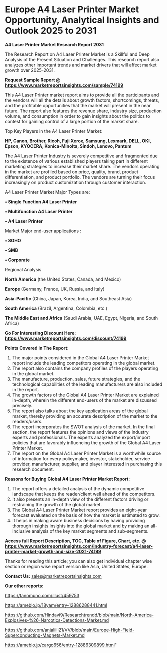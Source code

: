  # Europe A4 Laser Printer Market Opportunity, Analytical Insights and Outlook 2025 to 2031

<strong>A4 Laser Printer Market Research Report 2031</strong>

The Research Report on A4 Laser Printer Market is a Skillful and Deep Analysis of the Present Situation and Challenges. This research report also analyzes other important trends and market drivers that will affect market growth over 2025-2031.

<strong>Request Sample Report @ <a href=https://www.marketreportsinsights.com/sample/74199>https://www.marketreportsinsights.com/sample/74199</a></strong>

This A4 Laser Printer market report aims to provide all the participants and the vendors will all the details about growth factors, shortcomings, threats, and the profitable opportunities that the market will present in the near future. The report also features the revenue share, industry size, production volume, and consumption in order to gain insights about the politics to contest for gaining control of a large portion of the market share.

Top Key Players in the A4 Laser Printer Market:

<strong>HP, Canon, Brother, Ricoh, Fuji Xerox, Samsung, Lexmark, DELL, OKI, Epson, KYOCERA, Konica-Minolta, Sindoh, Lenovo, Pantum</strong>

The A4 Laser Printer Industry is severely competitive and fragmented due to the existence of various established players taking part in different marketing strategies to increase their market share. The vendors operating in the market are profiled based on price, quality, brand, product differentiation, and product portfolio. The vendors are turning their focus increasingly on product customization through customer interaction.

A4 Laser Printer Market Major Types are:

<strong>• Single Function A4 Laser Printer

• Multifunction A4 Laser Printer

• A4 Laser Printer</strong>

Market Major end-user applications :

<strong>• SOHO

• SMB

• Corporate</strong>

Regional Analysis

</u><strong><b>North America</b></strong> (the United States, Canada, and Mexico)

<strong><b>Europe </b></strong>(Germany, France, UK, Russia, and Italy)

<strong><b>Asia-Pacific</b></strong> (China, Japan, Korea, India, and Southeast Asia)

<strong><b>South America</b></strong> (Brazil, Argentina, Colombia, etc.)

<strong><b>The Middle East and Africa</b></strong> (Saudi Arabia, UAE, Egypt, Nigeria, and South Africa)

<strong>Go For Interesting Discount Here: <a href=https://www.marketreportsinsights.com/discount/74199>https://www.marketreportsinsights.com/discount/74199</a></strong>

<strong>Points Covered in The Report:</strong>
<ol>
  <li>The major points considered in the Global A4 Laser Printer Market report include the leading competitors operating in the global market.</li>
  <li>The report also contains the company profiles of the players operating in the global market.</li>
  <li>The manufacture, production, sales, future strategies, and the technological capabilities of the leading manufacturers are also included in the report.</li>
  <li>The growth factors of the Global A4 Laser Printer Market are explained in-depth, wherein the different end-users of the market are discussed precisely.</li>
  <li>The report also talks about the key application areas of the global market, thereby providing an accurate description of the market to the readers/users.</li>
  <li>The report incorporates the SWOT analysis of the market. In the final section, the report features the opinions and views of the industry experts and professionals. The experts analyzed the export/import policies that are favorably influencing the growth of the Global A4 Laser Printer Market.</li>
  <li>The report on the Global A4 Laser Printer Market is a worthwhile source of information for every policymaker, investor, stakeholder, service provider, manufacturer, supplier, and player interested in purchasing this research document.</li>
</ol>
<strong>Reasons for Buying Global A4 Laser Printer Market Report:</strong>

<ol>
  <li>The report offers a detailed analysis of the dynamic competitive landscape that keeps the reader/client well ahead of the competitors.</li>
  <li>It also presents an in-depth view of the different factors driving or restraining the growth of the global market.</li>
  <li>The Global A4 Laser Printer Market report provides an eight-year forecast evaluated on the basis of how the market is estimated to grow.</li>
  <li>It helps in making aware business decisions by having providing thorough insights insights into the global market and by making an all-inclusive analysis of the key market segments and sub-segments.</li>
</ol>
<strong>Access full Report Description, TOC, Table of Figure, Chart, etc. @ <a href=https://www.marketreportsinsights.com/industry-forecast/a4-laser-printer-market-growth-and-size-2021-74199>https://www.marketreportsinsights.com/industry-forecast/a4-laser-printer-market-growth-and-size-2021-74199</a></strong>


Thanks for reading this article; you can also get individual chapter wise section or region wise report version like Asia, United States, Europe.

<strong>Contact Us:</strong>
sales@marketreportsinsights.com

<strong>Our other reports:</strong>

<a href=https://tanomuno.com/illust/459753>https://tanomuno.com/illust/459753</a>

<a href=https://ameblo.jp/18yam/entry-12886288441.html>https://ameblo.jp/18yam/entry-12886288441.html</a>

<a href=https://github.com/Hindavi9/Researchtrendd/blob/main/North-America-Explosives-%26-Narcotics-Detections-Market.md>https://github.com/Hindavi9/Researchtrendd/blob/main/North-America-Explosives-%26-Narcotics-Detections-Market.md</a>

<a href=https://github.com/anjaliiii21/VV/blob/main/Europe-High-Field-Superconducting-Magnets-Market.md>https://github.com/anjaliiii21/VV/blob/main/Europe-High-Field-Superconducting-Magnets-Market.md</a>

<a href=https://ameblo.jp/cargo656/entry-12886309899.html>https://ameblo.jp/cargo656/entry-12886309899.html</a>"
